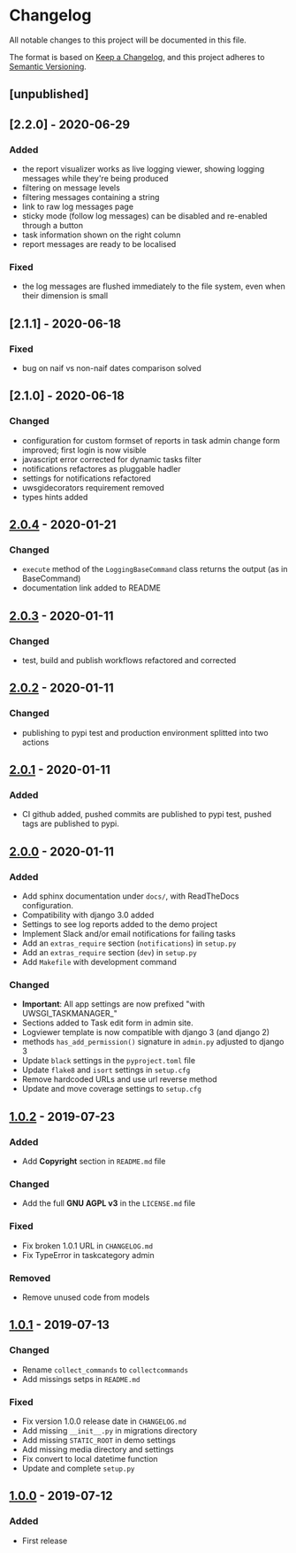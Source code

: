 # Changelog

All notable changes to this project will be documented in this file.

The format is based on [Keep a Changelog](https://keepachangelog.com/en/1.0.0/),
and this project adheres to [Semantic Versioning](https://semver.org/spec/v2.0.0.html).

## [unpublished]


## [2.2.0] - 2020-06-29

### Added

- the report visualizer works as live logging viewer, 
  showing logging messages while they're being produced
- filtering on message levels
- filtering messages containing a string
- link to raw log messages page
- sticky mode (follow log messages) can be disabled and re-enabled through a button
- task information shown on the right column
- report messages are ready to be localised

### Fixed

- the log messages are flushed immediately to the file system, 
  even when their dimension is small
  
## [2.1.1] - 2020-06-18

### Fixed

- bug on naif vs non-naif dates comparison solved


## [2.1.0] - 2020-06-18

### Changed

- configuration for custom formset of reports in task admin change form improved; first login is now visible
- javascript error corrected for dynamic tasks filter
- notifications refactores as pluggable hadler
- settings for notifications refactored 
- uwsgidecorators requirement removed 
- types hints added

## [2.0.4] - 2020-01-21

### Changed

- `execute` method of the `LoggingBaseCommand` class returns the output (as in BaseCommand)
- documentation link added to README


## [2.0.3] - 2020-01-11

### Changed

- test, build and publish workflows refactored and corrected

## [2.0.2] - 2020-01-11

### Changed

- publishing to pypi test and production environment splitted into two actions

## [2.0.1] - 2020-01-11

### Added

- CI github added, pushed commits are published to pypi test,
  pushed tags are published to pypi.

## [2.0.0] - 2020-01-11

### Added

- Add sphinx documentation under `docs/`, with ReadTheDocs configuration.
- Compatibility with django 3.0 added
- Settings to see log reports added to the demo project
- Implement Slack and/or email notifications for failing tasks
- Add an `extras_require` section (`notifications`) in `setup.py`
- Add an `extras_require` section (`dev`) in `setup.py`
- Add `Makefile` with development command

### Changed
- **Important**: All app settings are now prefixed "with UWSGI_TASKMANAGER_"
- Sections added to Task edit form in admin site.
- Logviewer template is now compatible with django 3 (and django 2)
- methods `has_add_permission()` signature in `admin.py`  adjusted to django 3
- Update `black` settings in the `pyproject.toml` file
- Update `flake8` and `isort` settings in `setup.cfg`
- Remove hardcoded URLs and use url reverse method
- Update and move coverage settings to `setup.cfg`

## [1.0.2] - 2019-07-23

### Added

- Add **Copyright** section in `README.md` file

### Changed

- Add the full **GNU AGPL v3** in the `LICENSE.md` file

### Fixed

- Fix broken 1.0.1 URL in `CHANGELOG.md`
- Fix TypeError in taskcategory admin

### Removed

- Remove unused code from models

## [1.0.1] - 2019-07-13

### Changed

- Rename `collect_commands` to `collectcommands`
- Add missings setps in `README.md`

### Fixed

- Fix version 1.0.0 release date in `CHANGELOG.md`
- Add missing `__init__.py` in migrations directory
- Add missing `STATIC_ROOT` in demo settings
- Add missing media directory and settings
- Fix convert to local datetime function
- Update and complete `setup.py`

## [1.0.0] - 2019-07-12

### Added

- First release


[unreleased]: https://github.com/openpolis/django-uwsgi-taskmanager/compare/v2.0.4...master
[2.0.4]: https://github.com/openpolis/django-uwsgi-taskmanager/compare/v2.0.3...v2.0.4
[2.0.3]: https://github.com/openpolis/django-uwsgi-taskmanager/compare/v2.0.2...v2.0.3
[2.0.2]: https://github.com/openpolis/django-uwsgi-taskmanager/compare/v2.0.1...v2.0.2
[2.0.1]: https://github.com/openpolis/django-uwsgi-taskmanager/compare/v2.0.0...v2.0.1
[2.0.0]: https://github.com/openpolis/django-uwsgi-taskmanager/compare/v1.0.2...v2.0.0
[1.0.2]: https://github.com/openpolis/django-uwsgi-taskmanager/compare/v1.0.1...v1.0.2
[1.0.1]: https://github.com/openpolis/django-uwsgi-taskmanager/compare/v1.0.0...v1.0.1
[1.0.0]: https://github.com/openpolis/django-uwsgi-taskmanager/releases/tag/v1.0.0
